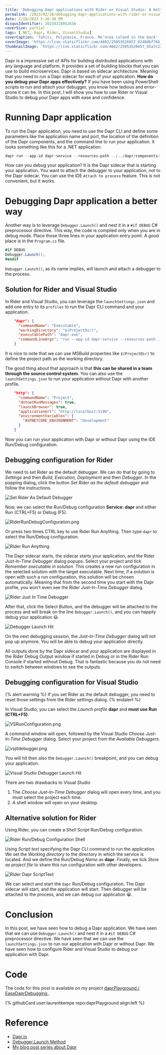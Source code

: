 ```yaml
---
title: 'Debugging Dapr applications with Rider or Visual Studio: A better way'
permalink: /2023/02/18/debugging-dapr-applications-with-rider-or-visual-studio-a-better-way/
date: 2/18/2023 5:26:38 PM
disqusIdentifier: 20230218052638
coverSize: partial
tags: [.NET, Dapr, Rider, VisualStudio]
coverCaption: 'Tahiti, Polynésie, France, Moʻorea island in the back'
coverImage: 'https://live.staticflickr.com/4662/25053526657_0240dbf766_h.jpg'
thumbnailImage: 'https://live.staticflickr.com/4662/25053526657_b5a7c23594_q.jpg'
---
```

Dapr is a impressive set of APIs for building distributed applications with any language and platform. It provides a set of building blocks that you can use to build microservices. Dapr is based on sidecar architecture. Meaning that you need to run a Dapr sidecar for each of your application. **How do you debug your Dapr apps effectively?** If you have been using PowerShell scripts to run and attach your debugger, you know how tedious and error-prone it can be. In this post, I will show you how to use Rider or Visual Studio to debug your Dapr apps with ease and confidence.
<!-- more -->

# Running Dapr application

To run the Dapr application, you need to use the Dapr CLI and define some parameters like the application name and port, the location of the definition of the Dapr components, and the command line to run your application. It looks something like this for a .NET application.

```powershell
dapr run --app-id dapr-service --resources-path ../../dapr/components/ --app-port 5190 -- dotnet run --project .
```

How can you debug your application? It is the Dapr sidecar that is starting your application. You want to attach the debugger to your application, not to the Dapr sidecar. You can use the IDE `Attach to process` feature. This is not convenient, but it works.

# Debugging Dapr application a better way

Another way is to leverage `Debugger.Launch()` and nest it in a `#if DEBUG` C# preprocessor directive. This way, the code is compiled only when you are in debug mode. Place those three lines in your application entry point. A good place is in the `Program.cs` file.

```csharp
#if DEBUG
Debugger.Launch();
#endif
```

`Debugger.Launch()`, as its name implies, will launch and attach a debugger to the process.

## Solution for Rider and Visual Studio

In Rider and Visual Studio, you can leverage the `launchSettings.json` and add one entry to its `profiles` to run the Dapr CLI command and your application.

```json
    "dapr": {
      "commandName": "Executable",
      "workingDirectory": "$(ProjectDir)",
      "executablePath": "dapr.exe",
      "commandLineArgs": "run --app-id dapr-service --resources-path ../dapr/components/ --app-port 5190 -- dotnet run --project ."
    }
```

It is nice to note that we can use MSBuild properties like `$(ProjectDir)` to define the project path as the working directory. 

The good thing about that approach is that **this can be shared in a team through the source control system**. You can also use the `launchSettings.json` to run your application without Dapr with another profile.

```json
    "http": {
      "commandName": "Project",
      "dotnetRunMessages": true,
      "launchBrowser": true,
      "applicationUrl": "http://localhost:5190",
      "environmentVariables": {
        "ASPNETCORE_ENVIRONMENT": "Development"
      }
    }
```

Now you can run your application with Dapr or without Dapr using the IDE Run/Debug configuration.

## Debugging configuration for Rider

We need to set Rider as the default debugger. We can do that by going to _Settings_ and then _Build, Execution, Deployment_ and then _Debugger_. In the popping dialog, click the button _Set Rider as the default debugger_ and follow the instructions.

![Set Rider As Default Debugger](/images/SetRiderAsDefaultDebugger.png)

Now, we can select the Run/Debug configuration **Service: dapr** and either Run (CTRL+F5) or Debug (F5).

![RiderRunDebugConfiguration.png](/images/RiderRunDebugConfiguration.png)

Or press two times CTRL key to use Rider Run Anything. Then type `dapr` to select the Run/Debug configuration.

![Rider Run Anything](/images/RiderRunAnything.png)

The Dapr sidecar starts, the sidecar starts your application, and the Rider _Just-ln-Time Debugger_ dialog popups. Select your project and tick _Remember executable in solution_. This creates a new run configuration in the selected solution with the target executable. Next time, if a solution is open with such a run configuration, this solution will be chosen automatically. Meaning that from the second time you start with the Dapr profile, you won't even see the Rider _Just-ln-Time Debugger_ dialog.

![Rider Just In Time Debugger](/images/RiderJITDebuggerLauncher64.png)

After that, click the Select _Button_, and the debugger will be attached to the process and will break on the line `Debugger.Launch()`, and you can happily debug your application 😃.

![Debugger Launch Hit](/images/DebuggerLaunchHit.png)

On the next debugging session, the _Just-ln-Time Debugger_ dialog will not pop up anymore. You will be able to debug your application directly.

All outputs done by the Dapr sidecar and your application are displayed in the Rider Debug Output window if started in Debug or in the Rider Run Console if started without Debug. That is fantastic because you do not need to switch between windows to see the outputs.

## Debugging configuration for Visual Studio

{% alert warning %}
If you set Rider as the default debugger, you need to reset those settings from the Rider settings dialog.
{% endalert %}

In Visual Studio, you can select the _Launch profile_ **dapr** and **must use Run (CTRL+F5)**. 

![VSRunConfiguration.png](/images/VSRunConfiguration.png)

A command window will open, followed by the Visual Studio _Choose Just-ln-Time Debugger_ dialog. Select your project from the _Available Debuggers_. 

![vsjitdebugger.png](/images/vsjitdebugger.png)

You will hit then also the `Debugger.Launch()` breakpoint, and you can debug your application.

![Visual Studio Debugger Launch Hit](/images/VSDebuggerLaunchHit.png)

There are two drawbacks to Visual Studio
1. The _Choose Just-ln-Time Debugger_ dialog will open every time, and you must select the project each time.
2. A shell window will open on your desktop.

## Alternative solution for Rider

Using Rider, you can create a _Shell Script_ Run/Debug configuration.

![Rider Run/Debug Configuration Shell](/images/RiderRunDebugConfigurationShell.png)

Using _Script text_ specifying the Dapr CLI command to run the application. We set the _Working directory_ to the directory in which the service is located. And we define the Run/Debug _Name_ as **dapr**. Finally, we tick _Store as project file_ to share this run configuration with other developers.

![Rider Dapr ScriptText](/images/RiderDaprScriptText.png)

We can select and start the `dapr` Run/Debug configuration. The Dapr sidecar will start, and the application will start. Then debugger will be attached to the process, and we can debug our application 😀.

# Conclusion

In this post, we have seen how to debug a Dapr application. We have seen that we can use `Debugger.Launch()` and nest it in a `#if DEBUG` C# preprocessor directive. We have seen that we can use the `launchSettings.json` to run our application with Dapr or without Dapr. We have seen how to configure Rider and Visual Studio to debug our application with Dapr.

# Code

The code for this post is available on my project [daprPlayground / EaseDaprDebugging ](https://github.com/laurentkempe/daprPlayground/tree/master/EaseDaprDebugging).

<p></p>
{% githubCard user:laurentkempe repo:daprPlayground align:left %}

# Reference

* [Dapr.io](https://dapr.io/)
* [Debugger.Launch Method](https://learn.microsoft.com/en-us/dotnet/api/system.diagnostics.debugger.launch?view=net-7.0)
* [My blog post series about Dapr](https://laurentkempe.com/tags/Dapr/)
